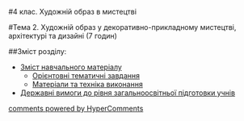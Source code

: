 <div id="hypercomments_widget" class="js-hypercomments-widget invisible"></div>

#4 клас. Художній образ в мистецтві

#Тема 2.  Художній образ у декоративно-прикладному мистецтві, архітектурі та дизайні  (7 годин)

##Зміст розділу:

*	[Зміст навчального матеріалу](zmist_navchalnoho_materialu2.md)
	*	[Орієнтовні тематичні завдання](oriientovny_tematychni_zavdannya2.md)
	*	[Матеріали та техніка виконання](materialy_ta_tekhnika_vykonannya2.md)
*	[Державні вимоги до рівня загальноосвітньої підготовки учнів](derzhavni_vymohy_do_rivnya_zahalnoosvitnoi_pidhotovky_uchnyv2.md)

<div class="js-hypercomments-container">
    <a href="http://hypercomments.com" class="hc-link" title="comments widget">comments powered by HyperComments</a>
</div>